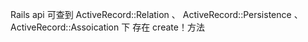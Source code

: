 Rails api 可查到 ActiveRecord::Relation 、 ActiveRecord::Persistence 、 ActiveRecord::Assoication 下 存在 create！方法
